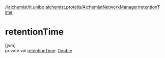 //[alchemist](../../../index.md)/[it.unibo.alchemist.protelis](../index.md)/[AlchemistNetworkManager](index.md)/[retentionTime](retention-time.md)

# retentionTime

[jvm]\
private val [retentionTime](retention-time.md): [Double](https://kotlinlang.org/api/latest/jvm/stdlib/kotlin/-double/index.html)
